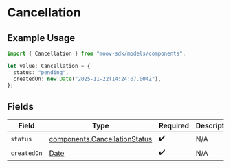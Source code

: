 # Cancellation

## Example Usage

```typescript
import { Cancellation } from "moov-sdk/models/components";

let value: Cancellation = {
  status: "pending",
  createdOn: new Date("2025-11-22T14:24:07.004Z"),
};
```

## Fields

| Field                                                                                         | Type                                                                                          | Required                                                                                      | Description                                                                                   |
| --------------------------------------------------------------------------------------------- | --------------------------------------------------------------------------------------------- | --------------------------------------------------------------------------------------------- | --------------------------------------------------------------------------------------------- |
| `status`                                                                                      | [components.CancellationStatus](../../models/components/cancellationstatus.md)                | :heavy_check_mark:                                                                            | N/A                                                                                           |
| `createdOn`                                                                                   | [Date](https://developer.mozilla.org/en-US/docs/Web/JavaScript/Reference/Global_Objects/Date) | :heavy_check_mark:                                                                            | N/A                                                                                           |